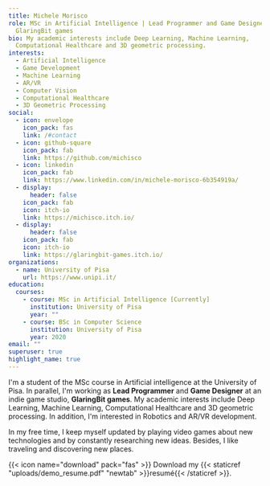 ```yaml
---
title: Michele Morisco
role: MSc in Artificial Intelligence | Lead Programmer and Game Designer at
  GlaringBit games
bio: My academic interests include Deep Learning, Machine Learning,
  Computational Healthcare and 3D geometric processing.
interests:
  - Artificial Intelligence
  - Game Development
  - Machine Learning
  - AR/VR
  - Computer Vision
  - Computational Healthcare
  - 3D Geometric Processing
social:
  - icon: envelope
    icon_pack: fas
    link: /#contact
  - icon: github-square
    icon_pack: fab
    link: https://github.com/michisco
  - icon: linkedin
    icon_pack: fab
    link: https://www.linkedin.com/in/michele-morisco-6b354919a/
  - display:
      header: false
    icon_pack: fab
    icon: itch-io
    link: https://michisco.itch.io/
  - display:
      header: false
    icon_pack: fab
    icon: itch-io
    link: https://glaringbit-games.itch.io/
organizations:
  - name: University of Pisa
    url: https://www.unipi.it/
education:
  courses:
    - course: MSc in Artificial Intelligence [Currently]
      institution: University of Pisa
      year: ""
    - course: BSc in Computer Science
      institution: University of Pisa
      year: 2020
email: ""
superuser: true
highlight_name: true
---
```

I'm a student of the MSc course in Artificial intelligence at the University of Pisa. In parallel, I'm working as **Lead Programmer** and **Game Designer** at an indie game studio, **GlaringBit games**. My academic interests include Deep Learning, Machine Learning, Computational Healthcare and 3D geometric processing. In addition, I'm interested in Robotics and AR/VR development.

In my free time, I keep myself updated by playing video games about new technologies and by constantly researching new ideas. Besides, I like traveling and discovering new places.



{{< icon name="download" pack="fas" >}} Download my {{< staticref "uploads/demo_resume.pdf" "newtab" >}}resumé{{< /staticref >}}.